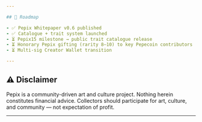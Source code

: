 ```yaml
---

## 🔮 Roadmap

- ✅ Pepix Whitepaper v0.6 published  
- ✅ Catalogue + trait system launched  
- ⏳ Pepix15 milestone → public trait catalogue release  
- ⏳ Honorary Pepix gifting (rarity 8–10) to key Pepecoin contributors  
- ⏳ Multi-sig Creator Wallet transition  

---
```


## ⚠️ Disclaimer
Pepix is a community-driven art and culture project. Nothing herein constitutes financial advice. Collectors should participate for art, culture, and community — not expectation of profit.  

---
